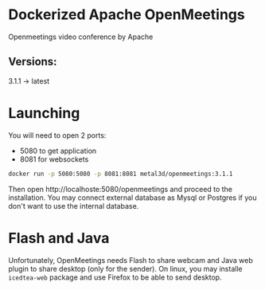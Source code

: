 # Dockerized Apache OpenMeetings

Openmeetings video conference by Apache

## Versions:

3.1.1 -> latest

# Launching

You will need to open 2 ports:

- 5080 to get application
- 8081 for websockets

```bash
docker run -p 5080:5080 -p 8081:8081 metal3d/openmeetings:3.1.1
```

Then open http://localhoste:5080/openmeetings and proceed to the installation. You may connect external database as Mysql or Postgres if you don't want to use the internal database.

# Flash and Java

Unfortunately, OpenMeetings needs Flash to share webcam and Java web plugin to share desktop (only for the sender). On linux, you may installe `icedtea-web` package and use Firefox to be able to send desktop.


